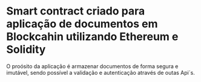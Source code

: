 # Smart contract criado para aplicação de documentos em Blockcahin utilizando Ethereum e Solidity

O proósito da aplicação é armazenar documentos de forma segura e imutável, sendo possível a validação e autenticação através de outas Api´s.



